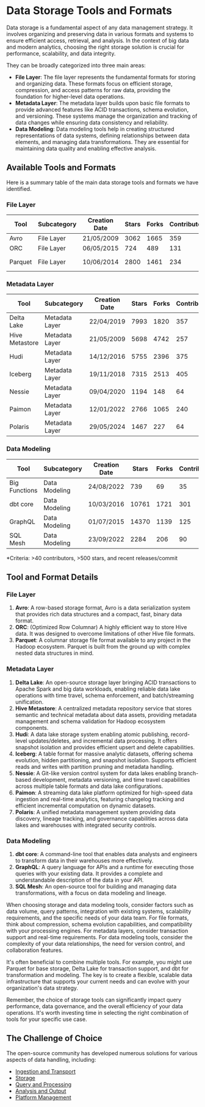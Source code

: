 # Data Storage Tools and Formats

Data storage is a fundamental aspect of any data management strategy. It involves organizing and preserving data in various formats and systems to ensure efficient access, retrieval, and analysis. In the context of big data and modern analytics, choosing the right storage solution is crucial for performance, scalability, and data integrity.

They can be broadly categorized into three main areas:
- **File Layer**: The file layer represents the fundamental formats for storing and organizing data. These formats focus on efficient storage, compression, and access patterns for raw data, providing the foundation for higher-level data operations.
- **Metadata Layer**: The metadata layer builds upon basic file formats to provide advanced features like ACID transactions, schema evolution, and versioning. These systems manage the organization and tracking of data changes while ensuring data consistency and reliability.
- **Data Modeling**: Data modeling tools help in creating structured representations of data systems, defining relationships between data elements, and managing data transformations. They are essential for maintaining data quality and enabling effective analysis.

## Available Tools and Formats

Here is a summary table of the main data storage tools and formats we have identified.

### File Layer

| Tool | Subcategory | Creation Date | Stars | Forks | Contributors | Last Release | Latest Commit | Meets Criteria* | Link |
|---|---|---|---|---|---|---|---|---|---|
| Avro | File Layer | 21/05/2009 | 3062 | 1665 | 359 | 05/08/2024 | 04/05/2025 | Yes | https://github.com/apache/avro |
| ORC | File Layer | 06/05/2015 | 724 | 489 | 131 | 20/03/2025 | 29/04/2025 | Yes | https://github.com/apache/orc |
| Parquet | File Layer | 10/06/2014 | 2800 | 1461 | 234 | 29/04/2025 | 02/05/2025 | Yes | https://github.com/apache/parquet-mr |

### Metadata Layer

| Tool | Subcategory | Creation Date | Stars | Forks | Contributors | Last Release | Latest Commit | Meets Criteria* | Link |
|---|---|---|---|---|---|---|---|---|---|
| Delta Lake | Metadata Layer | 22/04/2019 | 7993 | 1820 | 357 | 06/01/2025 | 02/05/2025 | Yes | https://github.com/delta-io/delta |
| Hive Metastore | Metadata Layer | 21/05/2009 | 5698 | 4742 | 257 | N/A | 04/05/2025 | Yes | https://github.com/apache/hive |
| Hudi | Metadata Layer | 14/12/2016 | 5755 | 2396 | 375 | 02/05/2025 | 04/05/2025 | Yes | https://github.com/apache/hudi |
| Iceberg | Metadata Layer | 19/11/2018 | 7315 | 2513 | 405 | 28/04/2025 | 02/05/2025 | Yes | https://github.com/apache/iceberg |
| Nessie | Metadata Layer | 09/04/2020 | 1194 | 148 | 64 | 01/05/2025 | 03/05/2025 | Yes | https://github.com/projectnessie/nessie |
| Paimon | Metadata Layer | 12/01/2022 | 2766 | 1065 | 240 | N/A | 03/05/2025 | Yes | https://github.com/apache/paimon |
| Polaris | Metadata Layer | 29/05/2024 | 1467 | 227 | 64 | 25/02/2025 | 04/05/2025 | Yes | https://github.com/apache/polaris |

### Data Modeling

| Tool | Subcategory | Creation Date | Stars | Forks | Contributors | Last Release | Latest Commit | Meets Criteria* | Link |
|---|---|---|---|---|---|---|---|---|---|
| Big Functions | Data Modeling | 24/08/2022 | 739 | 69 | 35 | 15/04/2025 | 02/05/2025 | No | https://github.com/unytics/bigfunctions |
| dbt core | Data Modeling | 10/03/2016 | 10761 | 1721 | 301 | 02/04/2025 | 02/05/2025 | Yes | https://github.com/dbt-labs/dbt-core |
| GraphQL | Data Modeling | 01/07/2015 | 14370 | 1139 | 125 | 27/10/2021 | 01/05/2025 | Yes | https://github.com/graphql/graphql-spec |
| SQL Mesh | Data Modeling | 23/09/2022 | 2284 | 206 | 90 | 29/04/2025 | 03/05/2025 | Yes | https://github.com/TobikoData/sqlmesh |

*Criteria: >40 contributors, >500 stars, and recent releases/commit

## Tool and Format Details

### File Layer

1. **Avro**: A row-based storage format, Avro is a data serialization system that provides rich data structures and a compact, fast, binary data format.
2. **ORC**: (Optimized Row Columnar) A highly efficient way to store Hive data. It was designed to overcome limitations of other Hive file formats.
3. **Parquet**: A columnar storage file format available to any project in the Hadoop ecosystem. Parquet is built from the ground up with complex nested data structures in mind.

### Metadata Layer

1. **Delta Lake**: An open-source storage layer bringing ACID transactions to Apache Spark and big data workloads, enabling reliable data lake operations with time travel, schema enforcement, and batch/streaming unification.
2. **Hive Metastore**: A centralized metadata repository service that stores semantic and technical metadata about data assets, providing metadata management and schema validation for Hadoop ecosystem components.
3. **Hudi**: A data lake storage system enabling atomic publishing, record-level updates/deletes, and incremental data processing. It offers snapshot isolation and provides efficient upsert and delete capabilities.
4. **Iceberg**: A table format for massive analytic datasets, offering schema evolution, hidden partitioning, and snapshot isolation. Supports efficient reads and writes with partition pruning and metadata handling.
5. **Nessie**: A Git-like version control system for data lakes enabling branch-based development, metadata versioning, and time travel capabilities across multiple table formats and data lake configurations.
6. **Paimon**: A streaming data lake platform optimized for high-speed data ingestion and real-time analytics, featuring changelog tracking and efficient incremental computation on dynamic datasets.
7. **Polaris**: A unified metadata management system providing data discovery, lineage tracking, and governance capabilities across data lakes and warehouses with integrated security controls.

### Data Modeling

1. **dbt core**: A command-line tool that enables data analysts and engineers to transform data in their warehouses more effectively.
2. **GraphQL**: A query language for APIs and a runtime for executing those queries with your existing data. It provides a complete and understandable description of the data in your API.
3. **SQL Mesh**: An open-source tool for building and managing data transformations, with a focus on data modeling and lineage.

When choosing storage and data modeling tools, consider factors such as data volume, query patterns, integration with existing systems, scalability requirements, and the specific needs of your data team. For file formats, think about compression, schema evolution capabilities, and compatibility with your processing engines. For metadata layers, consider transaction support and real-time requirements. For data modeling tools, consider the complexity of your data relationships, the need for version control, and collaboration features.

It's often beneficial to combine multiple tools. For example, you might use Parquet for base storage, Delta Lake for transaction support, and dbt for transformation and modeling. The key is to create a flexible, scalable data infrastructure that supports your current needs and can evolve with your organization's data strategy.

Remember, the choice of storage tools can significantly impact query performance, data governance, and the overall efficiency of your data operations. It's worth investing time in selecting the right combination of tools for your specific use case.

## The Challenge of Choice
The open-source community has developed numerous solutions for various aspects of data handling, including:
- [Ingestion and Transport](01.ingestion_and_transport.md)
- [Storage](02.storage.md)
- [Query and Processing](03.query_and_processing.md)
- [Analysis and Output](04.analysis_and_output.md)
- [Platform Management](05.platform_management.md)